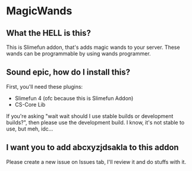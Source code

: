 # MagicWands #
## What the HELL is this? ##
This is Slimefun addon, that's adds magic wands to your server. These wands can be programmable by using wands programmer.

## Sound epic, how do I install this? ##
First, you'll need these plugins:
- Slimefun 4 (ofc because this is Slimefun Addon)
- CS-Core Lib

If you're asking "wait wait should I use stable builds or development builds?", then please use the development build. I know,
it's not stable to use, but meh, idc...

## I want you to add abcxyzjdsakla to this addon ##
Please create a new issue on Issues tab, I'll review it and do stuffs with it.
